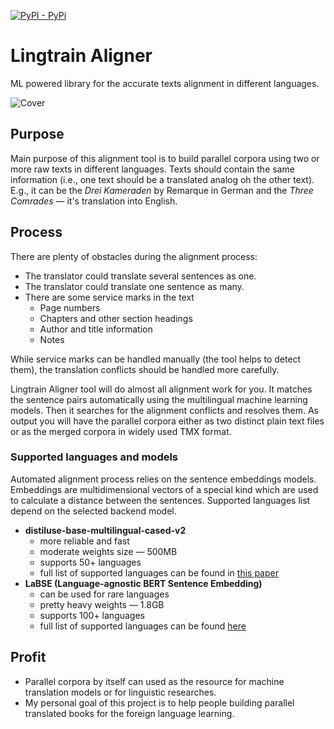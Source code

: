 [![PyPI - PyPi](https://img.shields.io/pypi/v/lingtrain-aligner)](https://pypi.org/project/lingtrain-aligner)

# Lingtrain Aligner

ML powered library for the accurate texts alignment in different languages.

![Cover](https://i.imgur.com/WQWB4v0.png)

## Purpose

Main purpose of this alignment tool is to build parallel corpora using two or more raw texts in different languages. Texts should contain the same information (i.e., one text should be a translated analog oh the other text). E.g., it can be the _Drei Kameraden_ by Remarque in German and the _Three Comrades_ — it's translation into English.

## Process

There are plenty of obstacles during the alignment process:

- The translator could translate several sentences as one.
- The translator could translate one sentence as many.
- There are some service marks in the text
    - Page numbers
    - Chapters and other section headings
    - Author and title information
    - Notes

While service marks can be handled manually (the tool helps to detect them), the translation conflicts should be handled more carefully.

Lingtrain Aligner tool will do almost all alignment work for you. It matches the sentence pairs automatically using the multilingual machine learning models. Then it searches for the alignment conflicts and resolves them. As output you will have the parallel corpora either as two distinct plain text files or as the merged corpora in widely used TMX format.

### Supported languages and models

Automated alignment process relies on the sentence embeddings models. Embeddings are multidimensional vectors of a special kind which are used to calculate a distance between the sentences. Supported languages list depend on the selected backend model.

- **distiluse-base-multilingual-cased-v2**
  - more reliable and fast
  - moderate weights size — 500MB
  - supports 50+ languages
  - full list of supported languages can be found in [this paper](https://arxiv.org/abs/2004.09813)
- **LaBSE (Language-agnostic BERT Sentence Embedding)**
  - can be used for rare languages
  - pretty heavy weights — 1.8GB
  - supports 100+ languages
  - full list of supported languages can be found [here](https://arxiv.org/abs/2007.01852)

## Profit

- Parallel corpora by itself can used as the resource for machine translation models or for linguistic researches.
- My personal goal of this project is to help people building parallel translated books for the foreign language learning. 


